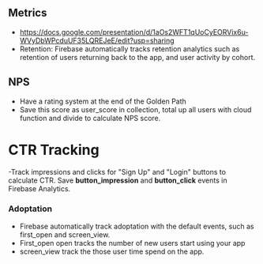 ## Metrics
- https://docs.google.com/presentation/d/1aOs2WFT1qUoCyEORVix6u-WVyDbWPcduUF35LQREJeE/edit?usp=sharing
- Retention: Firebase automatically tracks retention analytics such as retention of users returning back to the app, and user activity by cohort.

## NPS
- Have a rating system at the end of the Golden Path
- Save this score as user_score in collection, total up all users with cloud function and divide to calculate NPS score.

# CTR Tracking

-Track impressions and clicks for "Sign Up" and "Login" buttons to calculate CTR. Save **button_impression** and **button_click** events in Firebase Analytics.

### Adoptation
- Firebase automatically track adoptation with the default events, such as first_open and screen_view.
- First_open open tracks the number of new users start using your app
- screen_view track the those user time spend on the app.
